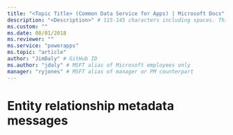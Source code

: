 ```yaml
---
title: "<Topic Title> (Common Data Service for Apps) | Microsoft Docs" # Intent and product brand in a unique string of 43-59 chars including spaces
description: "<Description>" # 115-145 characters including spaces. This abstract displays in the search result.
ms.custom: ""
ms.date: 08/01/2018
ms.reviewer: ""
ms.service: "powerapps"
ms.topic: "article"
author: "JimDaly" # GitHub ID
ms.author: "jdaly" # MSFT alias of Microsoft employees only
manager: "ryjones" # MSFT alias of manager or PM counterpart
---
```

# Entity relationship metadata messages

<!-- https://docs.microsoft.com/en-us/dynamics365/customer-engagement/developer/entity-relationship-metadata-messages

Add Web API similar to https://docs.microsoft.com/en-us/dynamics365/customer-engagement/developer/entity-attribute-metadata-messages
You POST to RelationshipDefinitions 
See https://docs.microsoft.com/en-us/dynamics365/customer-engagement/developer/webapi/create-update-entity-relationships-using-web-api#create-a-one-to-many-relationship
https://docs.microsoft.com/en-us/dynamics365/customer-engagement/developer/webapi/create-update-entity-relationships-using-web-api#create-a-many-to-many-relationship -->